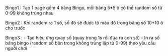 
Bingo1 : Tạo 1 page gồm 4 bảng Bingo, mỗi bảng 5*5 ô có thể random số từ 0-99 không trùng nhau

Bingo2 : Khi random ra 1 số, số đó sẽ được tô màu đỏ trong bảng số 10*10 ô cho trước

Bingo3 :  - Tạo hiệu ứng quay số (quay trong 1s rồi đưa ra con số)
          - In ra số bảng bingo (random số bên trong không trùng lặp từ 0-99) theo yêu cầu người chơi
